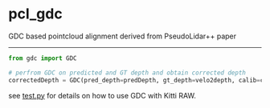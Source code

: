 # pcl_gdc
GDC based pointcloud alignment derived from PseudoLidar++ paper

-------------

```python
from gdc import GDC

# perfrom GDC on predicted and GT depth and obtain corrected depth
correctedDepth = GDC(pred_depth=predDepth, gt_depth=velo2depth, calib=calib)
```

see [test.py](test.py) for details on how to use GDC with Kitti RAW.